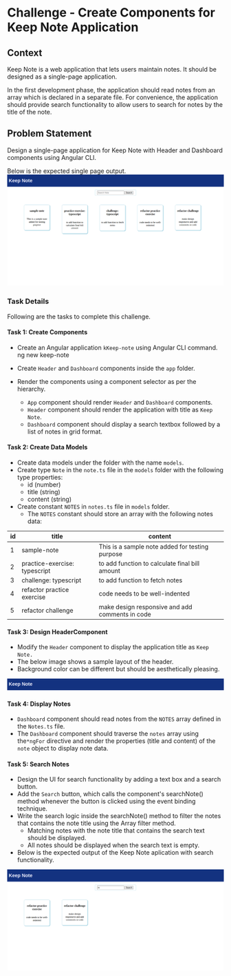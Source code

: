 # Challenge - Create Components for Keep Note Application

## Context

Keep Note is a web application that lets users maintain notes. It should be designed as a single-page application.
​

In the first development phase, the application should read notes from an array which is declared in a separate file. For convenience, the application should provide search functionality to allow users to search for notes by the title of the note. ​​


## Problem Statement

Design a single-page application for Keep Note with Header and Dashboard components using Angular CLI.

Below is the expected single page output.
 ![](./keep-note-app.png)

### Task Details

Following are the tasks to complete this challenge.​

#### Task 1: Create Components​
   - Create an Angular application `kKeep-note` using Angular CLI command.​
                   ng new keep-note​
   - Create `Header` and `Dashboard` components inside the `app` folder.​
   - Render the components using a component selector as per the hierarchy. ​

        - `App` component should render `Header` and `Dashboard` components.​
        - `Header` component should render the application with title as `Keep Note`.​
        - `Dashboard` component should display a search textbox followed by a list of notes in grid format.

#### Task 2: Create Data Models​
   - Create data models under the folder with the name `models`.​
   - Create type `Note` in the `note.ts` file in the `models` folder with the following type properties:​
        - id (number)​
        - title (string)​
        - content (string)
   - Create constant `NOTES` in `notes.ts` file in `models` folder.​
      - The `NOTES` constant should store an array with the following notes data: 
  
 | id  | title                         | content                                         |
 | --- | ----------------------------- | ----------------------------------------------- |
 | 1   | sample-note                   | This is a sample note added for testing purpose |
 | 2   | practice-exercise: typescript | to add function to calculate final bill amount  |
 | 3   | challenge: typescript         | to add function to fetch notes                  |
 | 4   | refactor practice exercise    | code needs to be well-indented                  |
 | 5   | refactor challenge            | make design responsive and add comments in code |  ​

#### Task 3: Design Header​ Component
  - Modify the `Header` component to display the application title as `Keep Note.` ​
  - The below image shows a sample layout of the header. ​
  - Background color can be different but should be aesthetically pleasing. ​

  ![](./keep-note-app-header.png)

#### Task 4: Display Notes​
  - `Dashboard` component should read notes from the `NOTES` array defined in the `Notes.ts` file.​
  - The `Dashboard` component should traverse the `notes` array using  the`*ngFor` directive and render the properties (title and content) of the `note` object to display note data.​

#### Task 5: Search Notes
  - Design the UI for search functionality by adding a text box and a search button.​
  - Add the `Search` button, which calls the component's searchNote() method whenever the button is clicked using the event binding technique.​
  - Write the search logic inside the searchNote() method to filter the notes that contains the note title using the Array filter method.​
     - Matching notes with the note title that contains the search text should be displayed.
     - All notes should be displayed when the search text is empty.​
- Below is the expected output of the Keep Note aplication with search functionality.

![](./Keep-note-search.png)